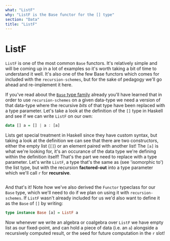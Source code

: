 ```yaml
---
what: "ListF"
why: "ListF is the Base functor for the [] type"
section: "Data"
title: "ListF"
---
```


# ListF

`ListF` is one of the most common `Base` functors. It's relatively simple and
will be coming up in a lot of examples so it's worth taking a bit of time to
understand it well. It's also one of the few Base functors which comes for
included with the `recursion-schemes`, but for the sake of pedagogy we'll go
ahead and re-implement it here.

If you've read about the [`Base` type family](/articles/data/base) already
you'll have learned that in order to use `recursion-schemes` on a given
data-type we need a version of that data-type where the recursive *bits* of
that type have been replaced with a type parameter. Let's take a look at the
definition of the `[]` type in Haskell and see if we can write `ListF` on our
own:

```haskell
data [] a = [] | a : [a]
```

Lists get special treatment in Haskell since they have custom syntax, but
taking a look at the definition we can see that there are two constructors,
either the empty list (`[]`) or an element paired with another list! The `[a]`
is what we're looking for, it's an occurance of the data type we're defining
within the definition itself! That's the part we need to replace with a type
parameter. Let's write `ListF`, a type that's the same as (see 'isomorphic to')
the list type, but with the recursion **factored-out** into a type parameter
which we'll call `r` for **recursive**.

```{.haskell include=articles/src/Data/ListF.hs snippet=ListF}
```

And that's it! Note how we've also derived the `Functor` typeclass for our
`Base` type, which we'll need to do if we plan on using it with
`recursion-schemes`. If `ListF` wasn't already included for us we'd also want
to define it as the `Base` of `[]` by writing:

```haskell
type instance Base [a] = ListF a
```

Now whenever we write an algebra or coalgebra over `ListF` we have empty list
as our fixed-point, and can hold a piece of data (i.e. an `a`) alongside a
recursively computed result, or the seed for future computation in the `r`
slot! 
